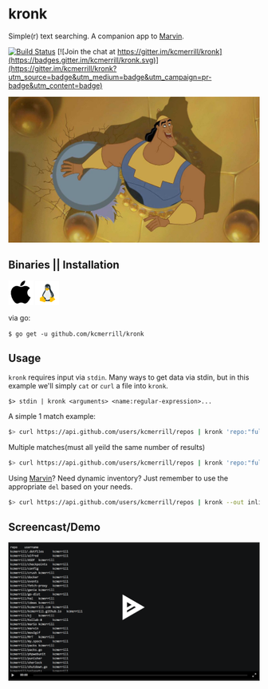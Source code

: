 # kronk

Simple(r) text searching. A companion app to [Marvin](https://github.com/kcmerrill/marvin).

[![Build Status](https://travis-ci.org/kcmerrill/kronk.svg?branch=master)](https://travis-ci.org/kcmerrill/kronk) [![Join the chat at https://gitter.im/kcmerrill/kronk](https://badges.gitter.im/kcmerrill/kronk.svg)](https://gitter.im/kcmerrill/kronk?utm_source=badge&utm_medium=badge&utm_campaign=pr-badge&utm_content=badge)

![kronk](assets/kronk.jpg "kronk")

## Binaries || Installation

[![MacOSX](https://raw.githubusercontent.com/kcmerrill/go-dist/master/assets/apple_logo.png "Mac OSX")](http://go-dist.kcmerrill.com/kcmerrill/kronk/mac/amd64) [![Linux](https://raw.githubusercontent.com/kcmerrill/go-dist/master/assets/linux_logo.png "Linux")](http://go-dist.kcmerrill.com/kcmerrill/kronk/linux/amd64)

via go:

`$ go get -u github.com/kcmerrill/kronk`

## Usage

`kronk` requires input via `stdin`. Many ways to get data via stdin, but in this example we'll simply `cat` or `curl` a file into `kronk`.

```
$> stdin | kronk <arguments> <name:regular-expression>...
```

A simple 1 match example:
```bash
$> curl https://api.github.com/users/kcmerrill/repos | kronk 'repo:"full_name": "(.*?)"'
```

Multiple matches(must all yeild the same number of results)
```bash
$> curl https://api.github.com/users/kcmerrill/repos | kronk 'repo:"full_name": "(.*?)"' 'issues:"open_issues": (\d+)'
```

Using [Marvin](https://github.com/kcmerrill/marvin)? Need dynamic inventory? Just remember to use the appropriate `del` based on your needs.
```bash
$> curl https://api.github.com/users/kcmerrill/repos | kronk --out inline 'repo:"full_name": "(.*?)"' 'issues:"open_issues": (\d+)'
```

## Screencast/Demo

[![asciicast](assets/demo.png)](https://asciinema.org/a/140001)